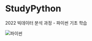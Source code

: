 # StudyPython
2022 빅데이터 분석 과정 - 파이썬 기초 학습

![파이썬](.image/python.png)
<!-- 
<img src='./image/python.png' />
<img src='./image/python.png' />  

### 1일차
- 파이썬 개발환경
- 콘솔출력
- 기본 문법
    - 변수, 변수 사용법
    - 데이터타입
        - None
        - 정수형
        - 실수형
        - 문자열형 (파이썬에는 문자형이 없음)
        - 불형
        - 리스트형
        - 튜플형
        - 딕셔너리형
        - 셋형
   - 연산자 
        - 사칙연산
        - 문자열 연산
        - 문자열 포맷팅
    - 흐름제어
        - if
        - for
        - while
